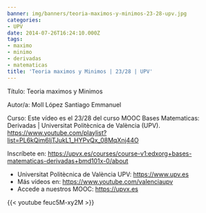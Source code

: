 ```yaml
---
banner: img/banners/teoria-maximos-y-minimos-23-28-upv.jpg
categories:
- UPV
date: 2014-07-26T16:24:10.000Z
tags:
- maximo
- minimo
- derivadas
- matematicas
title: 'Teoria maximos y Minimos | 23/28 | UPV'
---
```


Título: Teoria maximos y Minimos

Autor/a: Moll López Santiago Emmanuel

Curso: Este vídeo es el 23/28 del curso MOOC Bases Matematicas: Derivadas | Universitat Politècnica de València (UPV). https://www.youtube.com/playlist?list=PL6kQim6ljTJukL1_HYPvQx_08MqXnj44O 

Inscríbete en: https://upvx.es/courses/course-v1:edxorg+bases-matematicas-derivadas+bmd101x-0/about


+ Universitat Politècnica de València UPV: https://www.upv.es
+ Más vídeos en: https://www.youtube.com/valenciaupv
+ Accede a nuestros MOOC: https://upvx.es

{{< youtube feuc5M-xy2M >}}
